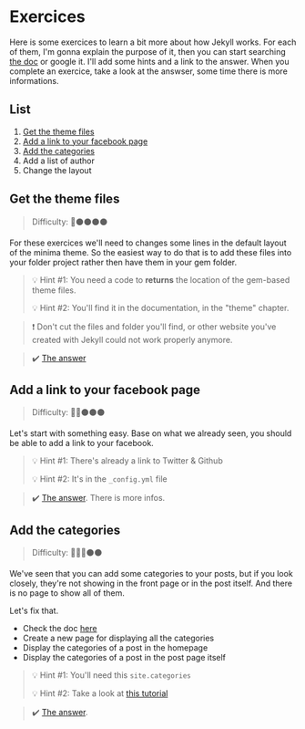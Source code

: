 # Exercices

Here is some exercices to learn a bit more about how Jekyll works. For each of them, I'm gonna explain the purpose of it, then you can start searching [the doc](https://jekyllrb.com/docs/) or google it. I'll add some hints and a link to the answer. When you complete an exercice, take a look at the answser, some time there is more informations.

## List

1. [Get the theme files](#Get-the-theme-files)
2. [Add a link to your facebook page](#Add-a-link-to-your-facebook-page)
3. [Add the categories](#Add-the-categories)
4. Add a list of author
5. Change the layout

## Get the theme files

> Difficulty: :red_circle::black_circle::black_circle::black_circle::black_circle:

For these exercices we'll need to changes some lines in the default layout of the minima theme. So the easiest way to do that is to add these files into your folder project rather then have them in your gem folder.

> :bulb: Hint #1: You need a code to **returns** the location of the gem-based theme files.
>
> :bulb: Hint #2: You'll find it in the documentation, in the "theme" chapter.

> :heavy_exclamation_mark: Don't cut the files and folder you'll find, or other website you've created with Jekyll could not work properly anymore.

> :heavy_check_mark: [The answer](/answers/1_theme.md)

## Add a link to your facebook page

> Difficulty: :red_circle::red_circle::black_circle::black_circle::black_circle:

Let's start with something easy. Base on what we already seen, you should be able to add a link to your facebook.

> :bulb: Hint #1: There's already a link to Twitter & Github
>
> :bulb: Hint #2: It's in the `_config.yml` file

> :heavy_check_mark: [The answer](/answers/2_facebook.md). There is more infos.

## Add the categories

> Difficulty: :red_circle::red_circle::red_circle::black_circle::black_circle:

We've seen that you can add some categories to your posts, but if you look closely, they're not showing in the front page or in the post itself. And there is no page to show all of them.

Let's fix that.

* Check the doc [here](https://jekyllrb.com/docs/posts/)
* Create a new page for displaying all the categories
* Display the categories of a post in the homepage
* Display the categories of a post in the post page itself

> :bulb: Hint #1: You'll need this `site.categories`
>
> :bulb: Hint #2: Take a look at [this tutorial](https://blog.webjeda.com/jekyll-categories/)
>

> :heavy_check_mark: [The answer](/answers/3_categories.md).
